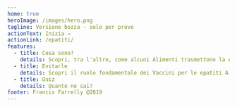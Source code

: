```yaml
---
home: true
heroImage: /images/hero.png
tagline: Versione bozza - solo per prove
actionText: Inizia →
actionLink: /epatiti/
features:
  - title: Cosa sono?
    details: Scopri, tra l'altro, come alcuni Alimenti trasmettono la A, liquidi Biologici la B e mentre la C con Contatto sangue-sangue.
  - title: Evitarle
    details: Scopri il ruolo fondamentale dei Vaccini per le epatiti A e B, e cosa si fa per evitare la C.
  - title: Quiz
    details: Quanto ne sai?
footer: Francis Farrelly @2019
---
```

